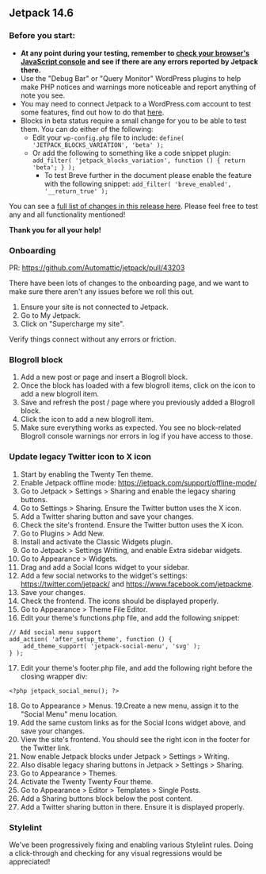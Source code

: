 ## Jetpack 14.6

### Before you start:

- **At any point during your testing, remember to [check your browser's JavaScript console](https://wordpress.org/support/article/using-your-browser-to-diagnose-javascript-errors/#step-3-diagnosis) and see if there are any errors reported by Jetpack there.**
- Use the "Debug Bar" or "Query Monitor" WordPress plugins to help make PHP notices and warnings more noticeable and report anything of note you see.
- You may need to connect Jetpack to a WordPress.com account to test some features, find out how to do that [here](https://jetpack.com/support/getting-started-with-jetpack/).
- Blocks in beta status require a small change for you to be able to test them. You can do either of the following:
  - Edit your `wp-config.php` file to include: `define( 'JETPACK_BLOCKS_VARIATION', 'beta' );`
  - Or add the following to something like a code snippet plugin: `add_filter( 'jetpack_blocks_variation', function () { return 'beta'; } );`
	- To test Breve further in the document please enable the feature with the following snippet: `add_filter( 'breve_enabled', '__return_true' );`

You can see a [full list of changes in this release here](https://github.com/Automattic/jetpack-production/blob/trunk/CHANGELOG.md). Please feel free to test any and all functionality mentioned!

**Thank you for all your help!**

### Onboarding

PR: https://github.com/Automattic/jetpack/pull/43203

There have been lots of changes to the onboarding page, and we want to make sure there aren't any issues before we roll this out.

1. Ensure your site is not connected to Jetpack.
2. Go to My Jetpack.
3. Click on "Supercharge my site".

Verify things connect without any errors or friction.

### Blogroll block

1. Add a new post or page and insert a Blogroll block.
2. Once the block has loaded with a few blogroll items, click on the icon to add a new blogroll item.
3. Save and refresh the post / page where you previously added a Blogroll block.
4. Click the icon to add a new blogroll item.
5. Make sure everything works as expected. You see no block-related Blogroll console warnings nor errors in log if you have access to those.

### Update legacy Twitter icon to X icon

1. Start by enabling the Twenty Ten theme.
2. Enable Jetpack offline mode: https://jetpack.com/support/offline-mode/
3. Go to Jetpack > Settings > Sharing and enable the legacy sharing buttons.
4. Go to Settings > Sharing. Ensure the Twitter button uses the X icon.
5. Add a Twitter sharing button and save your changes.
6. Check the site's frontend. Ensure the Twitter button uses the X icon.
7. Go to Plugins > Add New.
8. Install and activate the Classic Widgets plugin.
9. Go to Jetpack > Settings Writing, and enable Extra sidebar widgets.
10. Go to Appearance > Widgets.
11. Drag and add a Social Icons widget to your sidebar.
12. Add a few social networks to the widget's settings: https://twitter.com/jetpack/ and https://www.facebook.com/jetpackme.
13. Save your changes.
14. Check the frontend. The icons should be displayed properly.
15. Go to Appearance > Theme File Editor.
16. Edit your theme's functions.php file, and add the following snippet:
```
// Add social menu support
add_action( 'after_setup_theme', function () {
    add_theme_support( 'jetpack-social-menu', 'svg' );
} );
```

17. Edit your theme's footer.php file, and add the following right before the closing wrapper div:
```
<?php jetpack_social_menu(); ?>
```

18. Go to Appearance > Menus.
19.Create a new menu, assign it to the "Social Menu" menu location.
20. Add the same custom links as for the Social Icons widget above, and save your changes.
21. View the site's frontend. You should see the right icon in the footer for the Twitter link.
22. Now enable Jetpack blocks under Jetpack > Settings > Writing.
23. Also disable legacy sharing buttons in Jetpack > Settings > Sharing.
24. Go to Appearance > Themes.
25. Activate the Twenty Twenty Four theme.
26. Go to Appearance > Editor > Templates > Single Posts.
27. Add a Sharing buttons block below the post content.
28. Add a Twitter sharing button in there. Ensure it is displayed properly.

### Stylelint

We've been progressively fixing and enabling various Stylelint rules. Doing a click-through and checking for any visual regressions would be appreciated!
